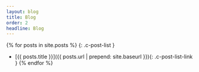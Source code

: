 ```yaml
---
layout: blog
title: Blog
order: 2
headline: Blog
---
```


{% for posts in site.posts %}
{: .c-post-list }
- [{{ posts.title }}]({{ posts.url | prepend: site.baseurl }}){: .c-post-list-link }
{% endfor %}
